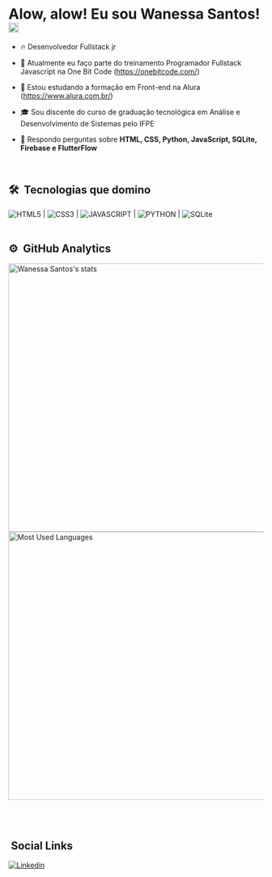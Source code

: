 <h1> Alow, alow! Eu sou Wanessa Santos! <img src="https://raw.githubusercontent.com/kaueMarques/kaueMarques/master/hi.gif" width="20px"></h1>

- 🔥 Desenvolvedor Fullstack jr

- 🔭 Atualmente eu faço parte do treinamento Programador Fullstack Javascript na One Bit Code (https://onebitcode.com/) 

- 🔬 Estou estudando a formação em Front-end na Alura (https://www.alura.com.br/)

- 🎓 Sou discente do curso de graduação tecnológica em Análise e Desenvolvimento de Sistemas pelo IFPE

- 💬 Respondo perguntas sobre **HTML, CSS, Python, JavaScript, SQLite, Firebase e FlutterFlow**
<br>

## 🛠 &nbsp;Tecnologias que domino

<img align="center" alt="HTML5 " 
src="https://img.shields.io/badge/HTML5-E34F26?style=for-the-badge&logo=html5&logoColor=white"> |
<img align ="center" alt ="CSS3"
src="https://img.shields.io/badge/CSS3-1572B6?style=for-the-badge&logo=css3&logoColor=white"> |
<img align ="center" alt ="JAVASCRIPT"
src="https://img.shields.io/badge/JavaScript-323330?style=for-the-badge&logo=javascript&logoColor=F7DF1E"> |
<img align ="center" alt ="PYTHON"
src="https://img.shields.io/badge/Python-14354C?style=for-the-badge&logo=python&logoColor=white"> |
<img align="center" alt="SQLite" 
src="https://img.shields.io/badge/SQLite-07405E?style=for-the-badge&logo=sqlite&logoColor=white"> 
<br><br>

## ⚙️ &nbsp;GitHub Analytics

<p align="left">

<img width="530em" src="https://github-readme-stats.vercel.app/api?username=wanessasantos360&show_icons=true&theme=synthwave" alt="Wanessa Santos's stats"/>
  
<img width="530em" src="https://github-readme-stats.vercel.app/api/top-langs/?username=wanessasantos360&layout=compact&theme=synthwave" alt="Most Used Languages"/>
</p>

<br><br>

## &nbsp;Social Links

[![Linkedin](https://img.shields.io/badge/LinkedIn-0077B5?style=for-the-badge&logo=linkedin&logoColor=white)](https://www.linkedin.com/in/ssantoswanessa360/) 
